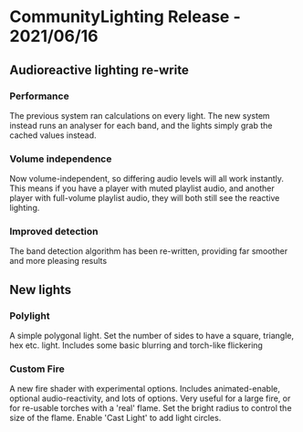 # CommunityLighting Release - 2021/06/16

## Audioreactive lighting re-write

### Performance

The previous system ran calculations on every light. The new system instead runs an analyser for each band, and the lights simply grab the cached values instead.

### Volume independence

Now volume-independent, so differing audio levels will all work instantly.
This means if you have a player with muted playlist audio, and another player with full-volume playlist audio, they will both still see the reactive lighting.

### Improved detection

The band detection algorithm has been re-written, providing far smoother and more pleasing results

## New lights

### Polylight

A simple polygonal light. Set the number of sides to have a square, triangle, hex etc. light.
Includes some basic blurring and torch-like flickering

### Custom Fire

A new fire shader with experimental options.
Includes animated-enable, optional audio-reactivity, and lots of options.
Very useful for a large fire, or for re-usable torches with a 'real' flame.
Set the bright radius to control the size of the flame. Enable 'Cast Light' to add light circles.